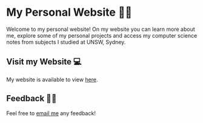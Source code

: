 # My Personal Website 👨‍💻

Welcome to my personal website! On my website you can learn more about me, explore some of my personal projects and access my computer science notes from subjects I studied at UNSW, Sydney.

## Visit my Website 💻
My website is available to view <a href="https://ridho-y.github.io/home/" target="_blank">here</a>.

## Feedback 💁‍♂️
Feel free to [email me](mailto:hello.ridhoy@gmail.com) any feedback!